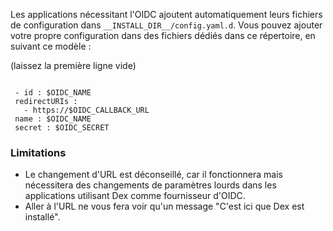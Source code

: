 Les applications nécessitant l'OIDC ajoutent automatiquement leurs fichiers de configuration dans `__INSTALL_DIR__/config.yaml.d`.
Vous pouvez ajouter votre propre configuration dans des fichiers dédiés dans ce répertoire, en suivant ce modèle :

(laissez la première ligne vide)
```

 - id : $OIDC_NAME 
 redirectURIs :
   - https://$OIDC_CALLBACK_URL
 name : $OIDC_NAME
 secret : $OIDC_SECRET
```

### Limitations

   * Le changement d'URL est déconseillé, car il fonctionnera mais nécessitera des changements de paramètres lourds dans les applications utilisant Dex comme fournisseur d'OIDC.
   * Aller à l'URL ne vous fera voir qu'un message "C'est ici que Dex est installé".
